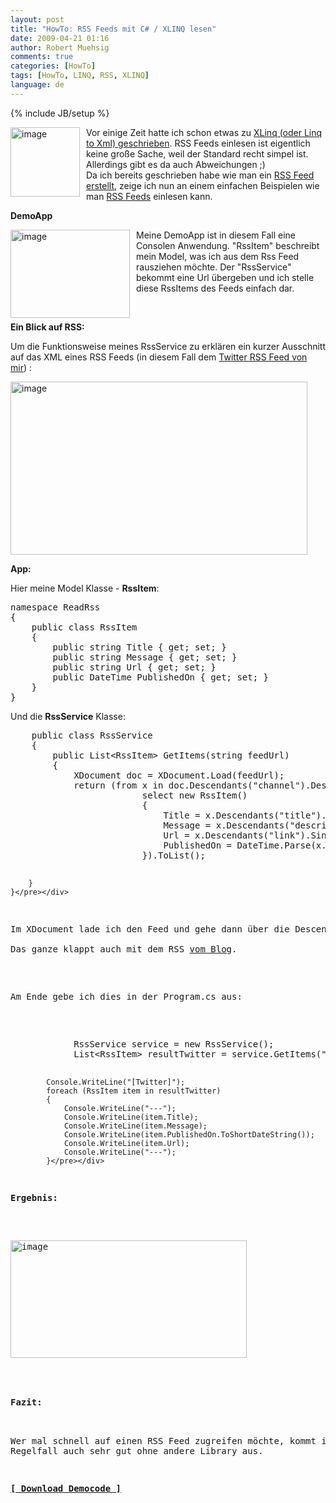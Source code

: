 ```yaml
---
layout: post
title: "HowTo: RSS Feeds mit C# / XLINQ lesen"
date: 2009-04-21 01:16
author: Robert Muehsig
comments: true
categories: [HowTo]
tags: [HowTo, LINQ, RSS, XLINQ]
language: de
---
```

{% include JB/setup %}
<p><a href="{{BASE_PATH}}/assets/wp-images-de/image714.png"><img style="border-right: 0px; border-top: 0px; margin: 0px 10px 0px 0px; border-left: 0px; border-bottom: 0px" height="111" alt="image" src="{{BASE_PATH}}/assets/wp-images-de/image-thumb692.png" width="111" align="left" border="0" /></a>Vor einige Zeit hatte ich schon etwas zu <a href="{{BASE_PATH}}/2008/02/26/howto-linq-to-xml-daten-lesen/">XLinq (oder Linq to Xml) geschrieben</a>. RSS Feeds einlesen ist eigentlich keine gro&#223;e Sache, weil der Standard recht simpel ist. Allerdings gibt es da auch Abweichungen ;)    <br />Da ich bereits geschrieben habe wie man ein <a href="{{BASE_PATH}}/2008/06/19/howto-rss-feeds-mit-linq-to-xml-erstellen-xlinq/">RSS Feed erstellt</a>, zeige ich nun an einem einfachen Beispielen wie man <a href="http://de.wikipedia.org/wiki/RSS">RSS Feeds</a> einlesen kann.</p> 
<!--more-->
  <p><strong>DemoApp</strong></p>  <p><a href="{{BASE_PATH}}/assets/wp-images-de/image715.png"><img style="border-right: 0px; border-top: 0px; margin: 0px 10px 0px 0px; border-left: 0px; border-bottom: 0px" height="141" alt="image" src="{{BASE_PATH}}/assets/wp-images-de/image-thumb693.png" width="191" align="left" border="0" /></a> Meine DemoApp ist in diesem Fall eine Consolen Anwendung. &quot;RssItem&quot; beschreibt mein Model, was ich aus dem Rss Feed rausziehen m&#246;chte. Der &quot;RssService&quot; bekommt eine Url &#252;bergeben und ich stelle diese RssItems des Feeds einfach dar.</p>  <p>&#160;</p>  <p><strong>Ein Blick auf RSS:</strong></p>  <p>Um die Funktionsweise meines RssService zu erkl&#228;ren ein kurzer Ausschnitt auf das XML eines RSS Feeds (in diesem Fall dem <a href="http://twitter.com/statuses/user_timeline/14109602.rss">Twitter RSS Feed von mir</a>) :</p>  <p><a href="{{BASE_PATH}}/assets/wp-images-de/image716.png"><img style="border-right: 0px; border-top: 0px; border-left: 0px; border-bottom: 0px" height="277" alt="image" src="{{BASE_PATH}}/assets/wp-images-de/image-thumb694.png" width="475" border="0" /></a> </p>  <p><strong>App:</strong></p>  <p>Hier meine Model Klasse - <strong>RssItem</strong>:</p>  <p>   <div class="wlWriterSmartContent" id="scid:812469c5-0cb0-4c63-8c15-c81123a09de7:cfb01500-2001-4517-b36e-f2d8041385c5" style="padding-right: 0px; display: inline; padding-left: 0px; float: none; padding-bottom: 0px; margin: 0px; padding-top: 0px"><pre name="code" class="c#">namespace ReadRss
{
    public class RssItem
    {
        public string Title { get; set; }
        public string Message { get; set; }
        public string Url { get; set; }
        public DateTime PublishedOn { get; set; }
    }
}
</pre></div>
</p>

<p>Und die <strong>RssService</strong> Klasse:</p>

<div class="wlWriterSmartContent" id="scid:812469c5-0cb0-4c63-8c15-c81123a09de7:28350059-39a2-4b2e-85ca-91ee68e531f3" style="padding-right: 0px; display: inline; padding-left: 0px; float: none; padding-bottom: 0px; margin: 0px; padding-top: 0px"><pre name="code" class="c#">    public class RssService
    {
        public List&lt;RssItem&gt; GetItems(string feedUrl)
        {
            XDocument doc = XDocument.Load(feedUrl);
            return (from x in doc.Descendants("channel").Descendants("item")
                         select new RssItem()
                         {
                             Title = x.Descendants("title").Single().Value,
                             Message = x.Descendants("description").Single().Value,
                             Url = x.Descendants("link").Single().Value,
                             PublishedOn = DateTime.Parse(x.Descendants("pubDate").Single().Value)
                         }).ToList();

        }
    }</pre></div>

<p>Im XDocument lade ich den Feed und gehe dann &#252;ber die Descendants &#252;ber die Daten an die ich will und gebe mir pro &quot;item&quot; ein &quot;RssItem&quot; zur&#252;ck. Ich hangel mich quasi durch die Knoten durch.
  <br />Das ganze klappt auch mit dem RSS <a href="{{BASE_PATH}}/index.php">vom Blog</a>. </p>

<p>Am Ende gebe ich dies in der Program.cs aus:</p>

<div class="wlWriterSmartContent" id="scid:812469c5-0cb0-4c63-8c15-c81123a09de7:686beab8-df1a-4f63-8611-628f36403a8c" style="padding-right: 0px; display: inline; padding-left: 0px; float: none; padding-bottom: 0px; margin: 0px; padding-top: 0px"><pre name="code" class="c#">            RssService service = new RssService();
            List&lt;RssItem&gt; resultTwitter = service.GetItems("http://twitter.com/statuses/user_timeline/14109602.rss");
            
            Console.WriteLine("[Twitter]");
            foreach (RssItem item in resultTwitter)
            {
                Console.WriteLine("---");
                Console.WriteLine(item.Title);
                Console.WriteLine(item.Message);
                Console.WriteLine(item.PublishedOn.ToShortDateString());
                Console.WriteLine(item.Url);
                Console.WriteLine("---");
            }</pre></div>

<p><strong>Ergebnis:</strong> </p>

<p><a href="{{BASE_PATH}}/assets/wp-images-de/image717.png"><img style="border-right: 0px; border-top: 0px; border-left: 0px; border-bottom: 0px" height="188" alt="image" src="{{BASE_PATH}}/assets/wp-images-de/image-thumb695.png" width="378" border="0" /></a> </p>

<p><strong>Fazit:</strong>

  <br />Wer mal schnell auf einen RSS Feed zugreifen m&#246;chte, kommt im Regelfall auch sehr gut ohne andere Library aus.</p>

<p><strong><a href="{{BASE_PATH}}/assets/files/democode/readrss/readrss.zip">[ Download Democode ]</a></strong></p>
